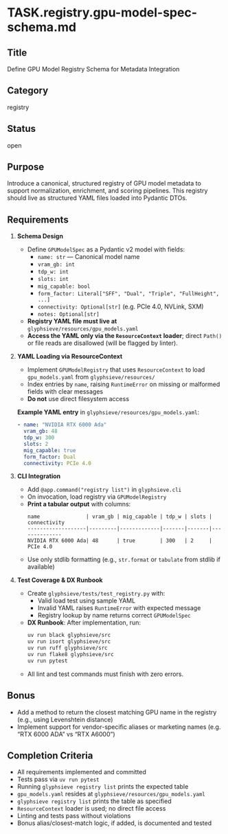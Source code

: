 # TASK.registry.gpu-model-spec-schema.md

## Title
Define GPU Model Registry Schema for Metadata Integration

## Category
registry

## Status
open

## Purpose
Introduce a canonical, structured registry of GPU model metadata to support normalization, enrichment, and scoring pipelines. This registry should live as structured YAML files loaded into Pydantic DTOs.

## Requirements

1. **Schema Design**
   - Define `GPUModelSpec` as a Pydantic v2 model with fields:
     - `name: str` — Canonical model name
     - `vram_gb: int`
     - `tdp_w: int`
     - `slots: int`
     - `mig_capable: bool`
     - `form_factor: Literal["SFF", "Dual", "Triple", "FullHeight", ...]`
     - `connectivity: Optional[str]` (e.g. PCIe 4.0, NVLink, SXM)
     - `notes: Optional[str]`
   - **Registry YAML file must live at** `glyphsieve/resources/gpu_models.yaml`
   - **Access the YAML only via the `ResourceContext` loader**; direct `Path()` or file reads are disallowed (will be flagged by linter).

2. **YAML Loading via ResourceContext**
   - Implement `GPUModelRegistry` that uses `ResourceContext` to load `gpu_models.yaml` from `glyphsieve/resources/`
   - Index entries by `name`, raising `RuntimeError` on missing or malformed fields with clear messages
   - **Do not** use direct filesystem access

   **Example YAML entry** in `glyphsieve/resources/gpu_models.yaml`:
   ```yaml
   - name: "NVIDIA RTX 6000 Ada"
     vram_gb: 48
     tdp_w: 300
     slots: 2
     mig_capable: true
     form_factor: Dual
     connectivity: PCIe 4.0
   ```

3. **CLI Integration**
   - Add `@app.command("registry list")` in `glyphsieve.cli`
   - On invocation, load registry via `GPUModelRegistry`
   - **Print a tabular output** with columns:
     ```
     name               | vram_gb | mig_capable | tdp_w | slots | connectivity
     -------------------|---------|-------------|-------|-------|--------------
     NVIDIA RTX 6000 Ada| 48      | true        | 300   | 2     | PCIe 4.0
     ```
   - Use only stdlib formatting (e.g., `str.format` or `tabulate` from stdlib if available)

4. **Test Coverage & DX Runbook**
   - Create `glyphsieve/tests/test_registry.py` with:
     - Valid load test using sample YAML
     - Invalid YAML raises `RuntimeError` with expected message
     - Registry lookup by name returns correct `GPUModelSpec`
   - **DX Runbook**: After implementation, run:
     ```bash
     uv run black glyphsieve/src
     uv run isort glyphsieve/src
     uv run ruff glyphsieve/src
     uv run flake8 glyphsieve/src
     uv run pytest
     ```
   - All lint and test commands must finish with zero errors.

## Bonus
- Add a method to return the closest matching GPU name in the registry (e.g., using Levenshtein distance)
- Implement support for vendor-specific aliases or marketing names (e.g. “RTX 6000 ADA” vs “RTX A6000”)

## Completion Criteria
- All requirements implemented and committed
- Tests pass via `uv run pytest`
- Running `glyphsieve registry list` prints the expected table
- `gpu_models.yaml` resides at `glyphsieve/resources/gpu_models.yaml`
- `glyphsieve registry list` prints the table as specified
- `ResourceContext` loader is used; no direct file access
- Linting and tests pass without violations
- Bonus alias/closest-match logic, if added, is documented and tested